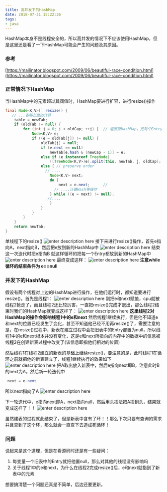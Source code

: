 ```yaml
---
title: 高并发下的HashMap
date: 2018-07-31 15:22:26
tags:
- java
---
```


HashMap本身不是线程安全的，所以高并发的情况下不应该使用HashMap，但是这里还是看了一下HashMap可能会产生的问题及其原因。

<!-- more -->

### 参考 
[https://mailinator.blogspot.com/2009/06/beautiful-race-condition.html](https://mailinator.blogspot.com/2009/06/beautiful-race-condition.html)


### 正常情况下HashMap
当HashMap中的元素超过其阀值时，HashMap要进行扩容，进行resize()操作

``` java
final Node<K,V>[] resize() {
   // ...省略长度的计算
    table = newTab;
	if (oldTab != null) {
		for (int j = 0; j < oldCap; ++j) {  // 遍历原HashMap，把每个Entry放到新的HashMap中
			Node<K,V> e;
			if ((e = oldTab[j]) != null) {
				oldTab[j] = null;
				if (e.next == null)
					newTab[e.hash & (newCap - 1)] = e;
				else if (e instanceof TreeNode)
					((TreeNode<K,V>)e).split(this, newTab, j, oldCap);
				else { // preserve order
				  // ....
					Node<K,V> next;
					do {
						next = e.next;      // 
					  // ....计算Hash等操作
					} while ((e = next) != null);
				   //....
					}
				}
			}
		}
	}
	return newTab;
}
```
单线程下的resize()
![enter description here](http://pctpggve0.bkt.clouddn.com/images/2018-07-31/originalmap1.gif)
接下来进行resize()操作，首先e指向A，next指向B，然后把e放到新的HashMap中
![enter description here](http://pctpggve0.bkt.clouddn.com/images/2018-07-31/iteration1.gif)
结束这一次迭代时把e指向B
就这样循环的把每一个Entry都放到新的HashMap中
![enter description here](http://pctpggve0.bkt.clouddn.com/images/2018-07-31/iteration2.gif)
最终变成这样：
![enter description here](http://pctpggve0.bkt.clouddn.com/images/2018-07-31/iteration3.gif)
**注意while循环的结束条件为 e==null**

### 并发下的HashMap
假设有两个线程对上边的HashMap进行操作，在他们运行时，都知道要进行resize()，首先是线程1：
![enter description here](http://pctpggve0.bkt.clouddn.com/images/2018-07-31/e1next1.gif)
刚把e和next赋值，cpu就被线程2抢走了，而且线程2还比较厉害，一直把resize()完成才退出，那么线程2结束时我们的HashMap就变成这样了：
![enter description here](http://pctpggve0.bkt.clouddn.com/images/2018-07-31/thread2done.gif)
**这里线程2对HashMap的操作会影响线程1中的e和next**
然后线程1继续执行，但是他不知道e和next的位置已经发生了变化，甚至不知道他已经不用再resize()了，需要注意的是，在resize()过程中，新表在建立过程中会把旧表中的Entry都置为null，所以线程1中的e和next根本并没有变化，这是e和next所指向的内存中的数据中的信息被线程2在创建新表过程中改变了(该信息即指他们相对的位置)

然后线程1在线程2建立的新表的基础上继续resize()，要注意的是，此时线程1在循环之前就把他的新表建立了，线程1继续执行的效果如下
![enter description here](http://pctpggve0.bkt.clouddn.com/images/2018-07-31/thread1-2.gif)
把A取出放入新表中，然后e指向next即B，注意此时B的next为A，然后新一轮迭代中

``` java
 next = e.next
```
所以next指向了A
![enter description here](http://pctpggve0.bkt.clouddn.com/images/2018-07-31/thread1-3.gif)

下一轮迭代中，e指向next即A，next指向null，然后用头插法把A插到头，结果就变成这样了！！
![enter description here](http://pctpggve0.bkt.clouddn.com/images/2018-07-31/thread1-4.gif)

虽然建表的过程就此结束了，但是新表中含有了环！！那么下次只要有查询的需求并且查到了这个环，那么就会一直查下去造成死循环！

### 问题
说起来是这个道理，但是在看源码时还是有一些疑问：

 1. 每变量一个旧表中的Entry就把他置null，那么对其他的线程没有影响吗
 2. 关于线程1中的e和next，为什么在线程2完成resize()后，e和next就指到了新表中的元素

想要搞清楚一个问题还真是不简单，后边还要更新。

